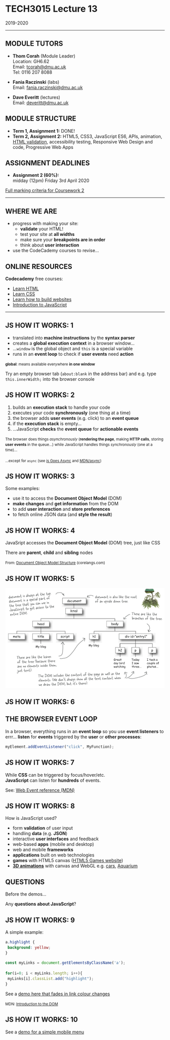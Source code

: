 # TECH3015 Lecture 13

2019-2020

---

## MODULE TUTORS

- **Thom Corah** (Module Leader)  
Location: GH6.62  
Email: tcorah@dmu.ac.uk  
Tel: 0116 207 8088

- **Fania Raczinski** (labs)  
Email: fania.raczinski@dmu.ac.uk

- **Dave Everitt** (lectures)  
Email: deveritt@dmu.ac.uk


## MODULE STRUCTURE

- **Term 1, Assignment 1:** DONE!
- **Term 2, Assignment 2:** HTML5, CSS3, JavaScript ES6, APIs, animation, [HTML validation](https://validator.w3.org/), accessibility testing, Responsive Web Design and code, Progressive Web Apps


## ASSIGNMENT DEADLINES

- **Assignment 2 (60%):**  
midday (12pm) Friday 3rd April 2020

[Full marking criteria for Coursework 2](https://daveeveritt.github.io/TECH3015/coursework-02.md#marking-criteria)

---

## WHERE WE ARE

- progress with making your site:
  - **validate** your HTML!
  - test your site at **all widths**
  - make sure your **breakpoints are in order**
  - think about **user interaction**
- use the CodeCademy courses to revise…


## ONLINE RESOURCES

**Codecademy** free courses:

- [Learn HTML](https://www.codecademy.com/learn/learn-html)
- [Learn CSS](https://www.codecademy.com/learn/learn-css)
- [Learn how to build websites](https://www.codecademy.com/learn/paths/learn-how-to-build-websites)
- [Introduction to JavaScript](https://www.codecademy.com/learn/introduction-to-javascript)

---

<!-- JAVASCRIPT: HOW IT WORKS -->

## JS **HOW IT WORKS**: 1
<!-- .slide: class="crammed" -->

- translated into **machine instructions** by the **syntax parser**
- creates a **global execution context** in a browser window…
- …`window` is the global object and `this` is a special variable
- runs in an **event loop** to check if **user events** need **action**

<small>**global**: means available everywhere **in one window**</small>

Try an empty browser tab (`about:blank` in the address bar) and e.g. type `this.innerWidth;` into the browser console


## JS **HOW IT WORKS**: 2
<!-- .slide: class="crammed" -->

1. builds an **execution stack** to handle your code
2. executes your code **synchronously** (one thing at a time)
3. the browser adds **user events** (e.g. click) to an **event queue**
4. if the **execution stack** is empty…
5. …JavaScript **checks** the **event queue** for **actionable events**

<small>The browser does things *asynchronously* (**rendering the page**, making **HTTP calls**, storing **user events** in the queue…) while JavaScript handles things *synchronously* (one at a time)…<br><br>
…except for `async` (see [js Goes Async](https://www.sitepoint.com/javascript-goes-asynchronous-awesome/) and [MDN/async](https://developer.mozilla.org/en-US/docs/Web/JavaScript/Reference/Statements/async_function))</small>


## JS **HOW IT WORKS**: 3

Some examples:

- use it to access the **Document Object Model** (DOM)
- **make changes** and **get information** from the DOM
- to add **user interaction** and **store preferences**
- to fetch online JSON data (and **style the result**)


## JS **HOW IT WORKS**: 4

JavaSript accesses the **Document Object Model** (DOM) tree, just like CSS

There are **parent**, **child** and **sibling** nodes

<small>From: [Document Object Model Structure](http://www.corelangs.com/js/dom/domtree.html) (corelangs.com)</small>


## JS **HOW IT WORKS**: 5

![Document Object Model diagram with hand-drawn annotations](https://raw.githubusercontent.com/DaveEveritt/TECH3015/master/imgs/javascript/dom.png)


## JS **HOW IT WORKS**: 6

## THE BROWSER EVENT LOOP

In a browser, everything runs in an **event loop** so you use **event listeners** to errr… **listen** for **events** triggered by the **user** or **other processes**:

``` javascript
myElement.addEventListener("click", MyFunction);
```


## JS **HOW IT WORKS**: 7

While **CSS** can be triggered by focus/hover/etc.  
**JavaScript** can listen for **hundreds** of events.

See: [Web Event reference (MDN)](https://developer.mozilla.org/en-US/docs/Web/Events)


<!-- .slide: class="crammed" -->
## JS **HOW IT WORKS**: 8

How is JavaScript used?

- form **validation** of user input
- handling **data** (e.g. **JSON**)
- interactive **user interfaces** and feedback
- web-based **apps** (mobile and desktop)
- web and mobile **frameworks**
- **applications** built on web technologies
- **games** with HTML5 canvas ([HTML5 Games website](http://html5games.com/Best/702b9531-c136-437a-ab97-0b209d893b55))
- **[3D animations](https://tutorialzine.com/2013/09/20-impressive-examples-for-learning-webgl-with-three-js)** with canvas and WebGL e.g. [cars](http://carvisualizer.plus360degrees.com/threejs/), [Aquarium](http://webglsamples.org/aquarium/aquarium.html)


## QUESTIONS

Before the demos…

Any **questions about JavaScript**?


<h2><strong>JS HOW IT WORKS</strong>: 9</h2>

A simple example:

```css
a.highlight {
 background: yellow;
}
```
```js
const myLinks = document.getElementsByClassName('a');

for(i=0; i < myLinks.length; i++){
 myLinks[i].classList.add("highlight");
}
```

See a [demo here that fades in link colour changes](https://front-end-materials.github.io/js-simple-examples/js-change-element/)

<small>MDN: [Introduction to the DOM](https://developer.mozilla.org/en-US/docs/Web/API/Document_Object_Model/Introduction "Mozilla Web Docs")</small>


## JS **HOW IT WORKS**: 10

See a [demo for a simple mobile menu](https://front-end-materials.github.io/menus/js-mobile-menu/)

<!-- TODO: SHARE WITH MEDS2007 LECTURE 04 -->
